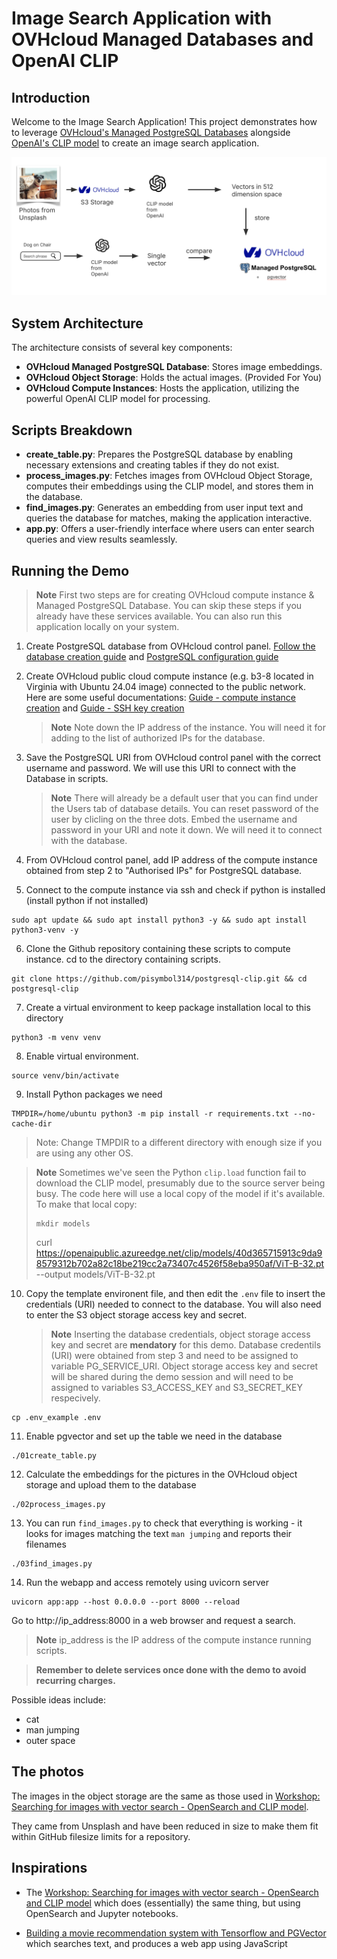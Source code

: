 # Image Search Application with OVHcloud Managed Databases and OpenAI CLIP

## Introduction

Welcome to the Image Search Application! This project demonstrates how to leverage [OVHcloud's Managed PostgreSQL Databases](https://www.ovhcloud.com/en/public-cloud/postgresql/) alongside [OpenAI's CLIP model](https://github.com/openai/clip) to create an image search application.

![Diagram of the demo workflow](img/model.png)

## System Architecture

The architecture consists of several key components:

- **OVHcloud Managed PostgreSQL Database**: Stores image embeddings.
- **OVHcloud Object Storage**: Holds the actual images. (Provided For You)
- **OVHcloud Compute Instances**: Hosts the application, utilizing the powerful OpenAI CLIP model for processing.

## Scripts Breakdown

- **create_table.py**: Prepares the PostgreSQL database by enabling necessary extensions and creating tables if they do not exist.
- **process_images.py**: Fetches images from OVHcloud Object Storage, computes their embeddings using the CLIP model, and stores them in the database.
- **find_images.py**: Generates an embedding from user input text and queries the database for matches, making the application interactive.
- **app.py**: Offers a user-friendly interface where users can enter search queries and view results seamlessly.

## Running the Demo

> **Note** First two steps are for creating OVHcloud compute instance & Managed PostgreSQL Database. You can skip these steps if you already have these services available. You can also run this application locally on your system.

1. Create PostgreSQL database from OVHcloud control panel. [Follow the database creation guide](https://support.us.ovhcloud.com/hc/en-us/articles/20611621210515-Getting-Started-with-Cloud-Databases) and [PostgreSQL configuration guide](https://support.us.ovhcloud.com/hc/en-us/articles/21535313272083-PostgreSQL-Configure-an-Instance-to-Accept-Incoming-Connections)

2. Create OVHcloud public cloud compute instance (e.g. b3-8 located in Virginia with Ubuntu 24.04 image) connected to the public network. Here are some useful documentations: [Guide - compute instance creation](https://support.us.ovhcloud.com/hc/en-us/articles/360002245164-Creating-and-Connecting-a-Public-Cloud-Instance) and [Guide - SSH key creation](https://support.us.ovhcloud.com/hc/en-us/articles/33773177952659-Create-and-use-SSH-keys-for-Public-Cloud-instances)

   > **Note** Note down the IP address of the instance. You will need it for adding to the list of authorized IPs for the database.

3. Save the PostgreSQL URI from OVHcloud control panel with the correct username and password. We will use this URI to connect with the Database in scripts.

   > **Note** There will already be a default user that you can find under the Users tab of database details. You can reset password of the user by clicling on the three dots. Embed the username and password in your URI and note it down. We will need it to connect with the database.

4. From OVHcloud control panel, add IP address of the compute instance obtained from step 2 to "Authorised IPs" for PostgreSQL database.

5. Connect to the compute instance via ssh and check if python is installed (install python if not installed)

```shell
sudo apt update && sudo apt install python3 -y && sudo apt install python3-venv -y
```

6. Clone the Github repository containing these scripts to compute instance. cd to the directory containing scripts.

```shell
git clone https://github.com/pisymbol314/postgresql-clip.git && cd postgresql-clip
```

7. Create a virtual environment to keep package installation local to this directory

```shell
python3 -m venv venv
```

8. Enable virtual environment.

```shell
source venv/bin/activate
```

9. Install Python packages we need

```shell
TMPDIR=/home/ubuntu python3 -m pip install -r requirements.txt --no-cache-dir
```

> Note: Change TMPDIR to a different directory with enough size if you are using any other OS.

> **Note** Sometimes we've seen the Python `clip.load` function fail to download the CLIP model, presumably due to the source server being busy. The code here will use a local copy of the model if it's available. To make that local copy:
>
>     mkdir models
>
> curl <https://openaipublic.azureedge.net/clip/models/40d365715913c9da98579312b702a82c18be219cc2a73407c4526f58eba950af/ViT-B-32.pt> --output models/ViT-B-32.pt

10. Copy the template environent file, and then edit the `.env` file to insert the credentials (URI) needed to connect to the database. You will also need to enter the S3 object storage access key and secret.
    > **Note** Inserting the database credentials, object storage access key and secret are **mendatory** for this demo. Database credentils (URI) were obtained from step 3 and need to be assigned to variable PG_SERVICE_URI. Object storage access key and secret will be shared during the demo session and will need to be assigned to variables S3_ACCESS_KEY and S3_SECRET_KEY respecively.

```shell
cp .env_example .env
```

11. Enable pgvector and set up the table we need in the database

```shell
./01create_table.py
```

12. Calculate the embeddings for the pictures in the OVHcloud object storage and upload them to the database

```shell
./02process_images.py
```

13. You can run `find_images.py` to check that everything is working - it looks for images matching the text `man jumping` and reports their filenames

```shell
./03find_images.py
```

14. Run the webapp and access remotely using uvicorn server

```shell
uvicorn app:app --host 0.0.0.0 --port 8000 --reload
```

Go to http://ip_address:8000 in a web browser and request a search.

> **Note** ip_address is the IP address of the compute instance running scripts.

> **Remember to delete services once done with the demo to avoid recurring charges.**

Possible ideas include:

- cat
- man jumping
- outer space

## The photos

The images in the object storage are the same as those used in [Workshop: Searching for images with vector search - OpenSearch and CLIP model](https://github.com/Aiven-Labs/workshop-multimodal-search-CLIP-OpenSearch).

They came from Unsplash and have been reduced in size to make them fit within
GitHub filesize limits for a repository.

## Inspirations

- The [Workshop: Searching for images with vector search - OpenSearch and CLIP
  model](https://github.com/Aiven-Labs/workshop-multimodal-search-CLIP-OpenSearch)
  which does (essentially) the same thing, but using OpenSearch and Jupyter
  notebooks.

- [Building a movie recommendation system with Tensorflow and
  PGVector](https://github.com/Aiven-Labs/pgvector-tensorflow-movie-recommendations-workshop)
  which searches text, and produces a web app using JavaScript
